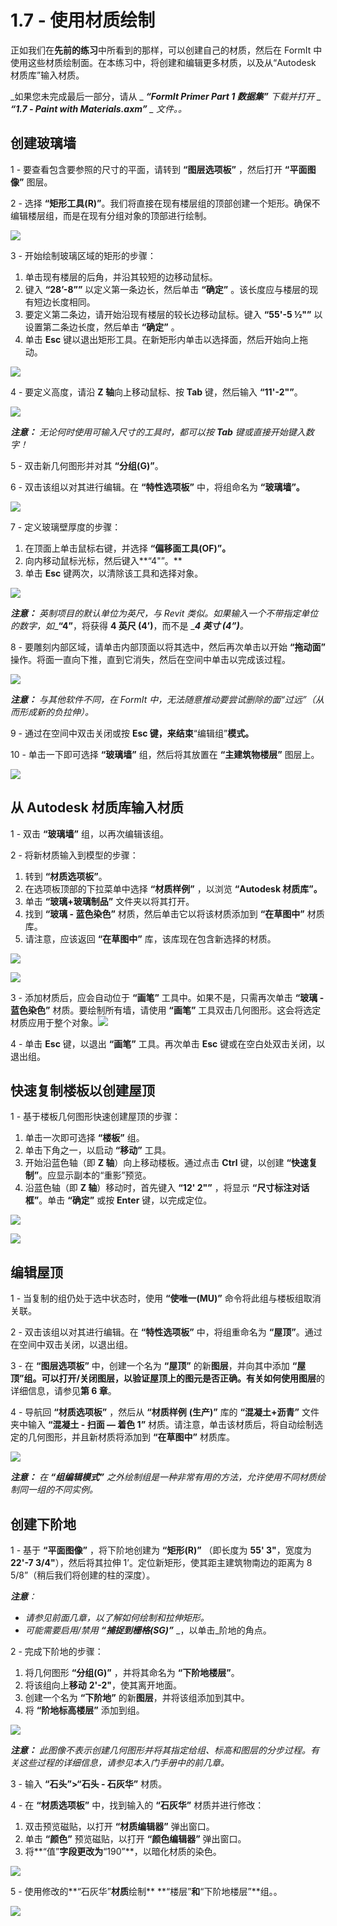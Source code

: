 # 1.7 - 使用材质绘制

正如我们在**先前的练习**中所看到的那样，可以创建自己的材质，然后在 FormIt 中使用这些材质绘制面。在本练习中，将创建和编辑更多材质，以及从“Autodesk 材质库”输入材质。

_如果您未完成最后一部分，请从 _ _**“FormIt Primer Part 1 数据集”** 下载并打开 _ _**“1.7 - Paint with Materials.axm”**_ _ 文件。。_

## **创建玻璃墙**

1 - 要查看包含要参照的尺寸的平面，请转到 **“图层选项板”** ，然后打开 **“平面图像”** 图层。

2 - 选择 **“矩形工具(R)”**。我们将直接在现有楼层组的顶部创建一个矩形。确保不编辑楼层组，而是在现有分组对象的顶部进行绘制。

![](<../../.gitbook/assets/0 (3).png>)

3 - 开始绘制玻璃区域的矩形的步骤：

1. 单击现有楼层的后角，并沿其较短的边移动鼠标。
2. 键入 **“28’-8””** 以定义第一条边长，然后单击 **“确定”** 。该长度应与楼层的现有短边长度相同。
3. 要定义第二条边，请开始沿现有楼层的较长边移动鼠标。键入 **“55'-5 ½"”** 以设置第二条边长度，然后单击 **“确定”** 。
4. 单击 **Esc** 键以退出矩形工具。在新矩形内单击以选择面，然后开始向上拖动。

![](<../../.gitbook/assets/1 (3) (1).png>)

4 - 要定义高度，请沿 **Z 轴**向上移动鼠标、按 **Tab** 键，然后输入 **“11'-2"”**。

![](<../../.gitbook/assets/2 (4) (1).png>)

_**注意：**_ _无论何时使用可输入尺寸的工具时，都可以按_ _**Tab**_ _键或直接开始键入数字！_

5 - 双击新几何图形并对其 **“分组(G)”**。

6 - 双击该组以对其进行编辑。在 **“特性选项板”** 中，将组命名为 **“玻璃墙”。**

![](<../../.gitbook/assets/3 (3).png>)

7 - 定义玻璃壁厚度的步骤：

1. 在顶面上单击鼠标右键，并选择 **“偏移面工具(OF)”。**
2. 向内移动鼠标光标，然后键入**“4"”。**
3. 单击 **Esc** 键两次，以清除该工具和选择对象。

![](<../../.gitbook/assets/4 (17).png>)

_**注​意：**_ _英制项目的默认单位为英尺，与 Revit 类似。如果输入一个不带指定单位的数字，如__**“4”**，将获得 __**4 英尺 (4’)**__，而不是 __**4 英寸 (4”)**。_

8 - 要雕刻内部区域，请单击内部顶面以将其选中，然后再次单击以开始 **“拖动面”** 操作。将面一直向下推，直到它消失，然后在空间中单击以完成该过程。

![](<../../.gitbook/assets/5 (12).png>)

_**注意：**_ _与其他软件不同，在 FormIt 中，无法随意推动要尝试删除的面“过远”（从而形成新的负拉伸）。_

9 - 通过在空间中双击关闭或按 **Esc 键，来结束**“编辑组”**模式。**

10 - 单击一下即可选择 **“玻璃墙”** 组，然后将其放置在 **“主建筑物楼层”** 图层上。

![](<../../.gitbook/assets/6 (13) (1).png>)

## **从 Autodesk 材质库输入材质**

1 - 双击 **“玻璃墙”** 组，以再次编辑该组。

2 - 将新材质输入到模型的步骤：

1. 转到 **“材质选项板”**。
2. 在选项板顶部的下拉菜单中选择 **“材质样例”** ，以浏览 **“Autodesk 材质库”。** ​
3. 单击 **“玻璃+玻璃制品”** 文件夹以将其打开。
4. 找到 **“玻璃 - 蓝色染色”** 材质，然后单击它以将该材质添加到 **“在草图中”** 材质库。
5. 请注意，应该返回 **“在草图中”** 库，该库现在包含新选择的材质。

![](<../../.gitbook/assets/7 (8) (1).png>)

![](<../../.gitbook/assets/8 (8).png>)

3 - 添加材质后，应会自动位于 **“画笔”** 工具中。如果不是，只需再次单击 **“玻璃 - 蓝色染色”** 材质。要绘制所有墙，请使用 **“画笔”** 工具双击几何图形。这会将选定材质应用于整个对象。![](<../../.gitbook/assets/9 (1).png>)​

4 - 单击 **Esc** 键，以退出 **“画笔”** 工具。再次单击 **Esc** 键或在空白处双击关闭，以退出组。

## **快速复制楼板以创建屋顶**

1 - 基于楼板几何图形快速创建屋顶的步骤：

1. 单击一次即可选择 **“楼板”** 组。
2. 单击下角之一，以启动 **“移动”** 工具。
3. 开始沿蓝色轴（即 **Z 轴**）向上移动楼板。通过点击 **Ctrl** 键，以创建 **“快速复制”**。应显示副本的“重影”预览。
4. 沿蓝色轴（即 **Z 轴**）移动时，首先键入 **“12' 2"”** ，将显示 **“尺寸标注对话框”**。单击 **“确定”** 或按 **Enter** 键，以完成定位。

![](<../../.gitbook/assets/10 (1).png>)

![](<../../.gitbook/assets/11 (1).png>)

## **编辑屋顶**

1 - 当复制的组仍处于选中状态时，使用 **“使唯一(MU)”** 命令将此组与楼板组取消关联。

2 - 双击该组以对其进行编辑。在 **“特性选项板”** 中，将组重命名为 **“屋顶”**。通过在空间中双击关闭，以退出组。

3 - 在 **“图层选项板”** 中，创建一个名为 **“屋顶”** 的新**图层**，并向其中添加 **“屋顶”**组。可以打开/关闭图层，以验证屋顶上的图元是否正确。有关如何使用**图层**的详细信息，请参见**第 6 章**。

4 - 导航回 **“材质选项板”** ，然后从 **“材质样例** **(生产)”** 库的 **“混凝土+沥青”** 文件夹中输入 **“混凝土 - 扫面 — 着色 1”** 材质。请注意，单击该材质后，将自动绘制选定的几何图形，并且新材质将添加到 **“在草图中”** 材质库。

![](../../.gitbook/assets/12.jpeg)

_**注意：**_ _在_ _**“组编辑模式”**_ _之外绘制组是一种非常有用的方法，允许使用不同材质绘制同一组的不同实例。_

## **创建下阶地**

1 - 基于 **“平面图像”** ，将下阶地创建为 **“矩形(R)”** （即长度为 **55' 3"**，宽度为 **22'-7 3/4"**），然后将其拉伸 1’。定位新矩形，使其距主建筑物南边的距离为 8 5/8”（稍后我们将创建的柱的深度）。

_**注意**：_

* _请参见前面几章，以了解如何绘制和拉伸矩形。_
* _可能需要启用/禁用_ _**“捕捉到栅格(SG)”**_ _，以单击_阶地的角点。

2 - 完成下阶地的步骤：

1. 将几何图形 **“分组(G)”** ，并将其命名为 **“下阶地楼层”**。
2. 将该组向上**移动** **2'-2"**，使其离开地面。
3. 创建一个名为 **“下阶地”** 的新**图层**，并将该组添加到其中。
4. 将 **“阶地标高楼层”** 添加到组。

![](<../../.gitbook/assets/13 (1).png>)

_**注意：**_ _此图像不表示创建几何图形并将其指定给组、标高和图层的分步过程。有关这些过程的详细信息，请参见本入门手册中的前几章。_

3 - 输入 **“石头”>“石头 - 石灰华”** 材质。

4 - 在 **“材质选项板”** 中，找到输入的 **“石灰华”** 材质并进行修改：

1. 双击预览磁贴，以打开 **“材质编辑器”** 弹出窗口。
2. 单击 **“颜色”** 预览磁贴，以打开 **“颜色编辑器”** 弹出窗口。
3. 将**“值”**字段更改为**“190”**，以暗化材质的染色。

![](<../../.gitbook/assets/14 (2).png>)

5 - 使用修改的**“石灰华”**材质**绘制** **“楼层”**和**“下阶地楼层”**组。。

![](../../.gitbook/assets/15.jpeg)

